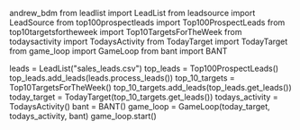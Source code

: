 andrew_bdm from leadlist 
import LeadList from leadsource 
import LeadSource from top100prospectleads 
import Top100ProspectLeads from top10targetsfortheweek 
import Top10TargetsForTheWeek from todaysactivity 
import TodaysActivity 
from TodayTarget import TodayTarget 
from game_loop import GameLoop 
from bant import BANT

leads = LeadList("sales_leads.csv") 
top_leads = Top100ProspectLeads() 
top_leads.add_leads(leads.process_leads()) 
top_10_targets = Top10TargetsForTheWeek() 
top_10_targets.add_leads(top_leads.get_leads()) 
today_target = TodayTarget(top_10_targets.get_leads()) 
todays_activity = TodaysActivity() 
bant = BANT() game_loop = GameLoop(today_target, todays_activity, bant) 
game_loop.start()
